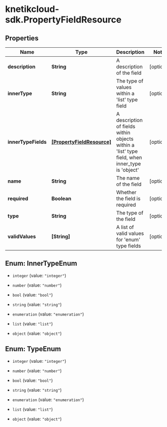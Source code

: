 # knetikcloud-sdk.PropertyFieldResource

## Properties
Name | Type | Description | Notes
------------ | ------------- | ------------- | -------------
**description** | **String** | A description of the field | [optional] 
**innerType** | **String** | The type of values within a &#39;list&#39; type field | [optional] 
**innerTypeFields** | [**[PropertyFieldResource]**](PropertyFieldResource.md) | A description of fields within objects within a &#39;list&#39; type field, when inner_type is &#39;object&#39; | [optional] 
**name** | **String** | The name of the field | [optional] 
**required** | **Boolean** | Whether the field is required | [optional] 
**type** | **String** | The type of the field | [optional] 
**validValues** | **[String]** | A list of valid values for &#39;enum&#39; type fields | [optional] 


<a name="InnerTypeEnum"></a>
## Enum: InnerTypeEnum


* `integer` (value: `"integer"`)

* `number` (value: `"number"`)

* `bool` (value: `"bool"`)

* `string` (value: `"string"`)

* `enumeration` (value: `"enumeration"`)

* `list` (value: `"list"`)

* `object` (value: `"object"`)




<a name="TypeEnum"></a>
## Enum: TypeEnum


* `integer` (value: `"integer"`)

* `number` (value: `"number"`)

* `bool` (value: `"bool"`)

* `string` (value: `"string"`)

* `enumeration` (value: `"enumeration"`)

* `list` (value: `"list"`)

* `object` (value: `"object"`)




